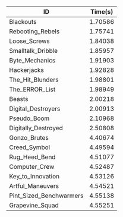 |ID|Time(s)|
|-|-|
|Blackouts|1.70586|
|Rebooting_Rebels|1.75741|
|Loose_Screws|1.84038|
|Smalltalk_Dribble|1.85957|
|Byte_Mechanics|1.91903|
|Hackerjacks|1.92828|
|The_Hit_Blunders|1.98801|
|The_ERROR_List|1.98949|
|Beasts|2.00218|
|Digital_Destroyers|2.00913|
|Pseudo_Boom|2.10968|
|Digitally_Destroyed|2.50808|
|Gonzo_Brutes|4.40674|
|Creed_Symbol|4.49594|
|Rug_Heed_Bend|4.51077|
|Computer_Crew|4.52487|
|Key_to_Innovation|4.53126|
|Artful_Maneuvers|4.54521|
|Pint_Sized_Benchwarmers|4.55138|
|Grapevine_Squad|4.55251|
